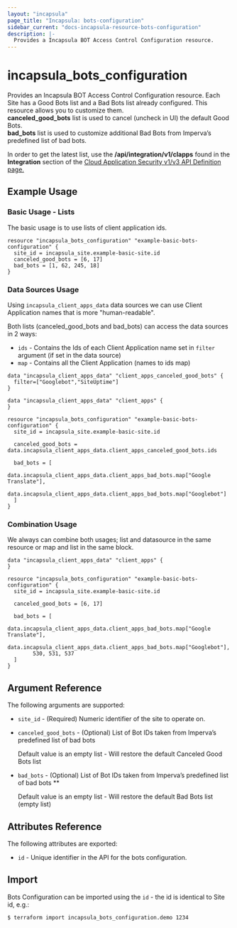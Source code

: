 ```yaml
---
layout: "incapsula"
page_title: "Incapsula: bots-configuration"
sidebar_current: "docs-incapsula-resource-bots-configuration"
description: |-
  Provides a Incapsula BOT Access Control Configuration resource.
---
```


# incapsula_bots_configuration

Provides an Incapsula BOT Access Control Configuration resource.
Each Site has a Good Bots list and a Bad Bots list already configured. This resource allows you to customize them.
<br/>
<strong>canceled_good_bots</strong> list is used to cancel (uncheck in UI) the default Good Bots.
<br/>
<strong>bad_bots</strong> list is used to customize additional Bad Bots
from Imperva’s predefined list of bad bots.

In order to get the latest list, use the <b>/api/integration/v1/clapps</b> found in the <b>Integration</b> section of the 
[Cloud Application Security v1/v3 API Definition page.](https://docs.imperva.com/bundle/cloud-application-security/page/cloud-v1-api-definition.htm)


## Example Usage

### Basic Usage - Lists

The basic usage is to use lists of client application ids.

```hcl
resource "incapsula_bots_configuration" "example-basic-bots-configuration" {
  site_id = incapsula_site.example-basic-site.id
  canceled_good_bots = [6, 17]
  bad_bots = [1, 62, 245, 18]
}
```

### Data Sources Usage

Using `incapsula_client_apps_data` data sources we can use Client Application names that is more "human-readable".

Both lists (canceled_good_bots and bad_bots) can access the data sources in 2 ways:
* `ids` - Contains the Ids of each Client Application name set in `filter` argument (if set in the data source)
* `map` - Contains all the Client Application (names to ids map)

```hcl
data "incapsula_client_apps_data" "client_apps_canceled_good_bots" {
  filter=["Googlebot","SiteUptime"]
}

data "incapsula_client_apps_data" "client_apps" {
}

resource "incapsula_bots_configuration" "example-basic-bots-configuration" {
  site_id = incapsula_site.example-basic-site.id
  
  canceled_good_bots = data.incapsula_client_apps_data.client_apps_canceled_good_bots.ids

  bad_bots = [
        data.incapsula_client_apps_data.client_apps_bad_bots.map["Google Translate"],
        data.incapsula_client_apps_data.client_apps_bad_bots.map["Googlebot"]
  ]
}
```

### Combination Usage

We always can combine both usages; list and datasource in the same resource or map and list in the same block.

```hcl
data "incapsula_client_apps_data" "client_apps" {
}

resource "incapsula_bots_configuration" "example-basic-bots-configuration" {
  site_id = incapsula_site.example-basic-site.id
  
  canceled_good_bots = [6, 17]  

  bad_bots = [
        data.incapsula_client_apps_data.client_apps_bad_bots.map["Google Translate"],
        data.incapsula_client_apps_data.client_apps_bad_bots.map["Googlebot"],
        530, 531, 537
  ]
}
```



## Argument Reference

The following arguments are supported:

* `site_id` - (Required) Numeric identifier of the site to operate on.

* `canceled_good_bots` - (Optional) List of Bot IDs taken from Imperva’s predefined list of bad bots

  Default value is an empty list - Will restore the default Canceled Good Bots list

* `bad_bots` - (Optional) List of Bot IDs taken from Imperva’s predefined list of bad bots **

  Default value is an empty list - Will restore the default Bad Bots list (empty list)

## Attributes Reference

The following attributes are exported:

* `id` - Unique identifier in the API for the bots configuration.

## Import

Bots Configuration can be imported using the `id` -
the id is identical to Site id, e.g.:
```
$ terraform import incapsula_bots_configuration.demo 1234
```